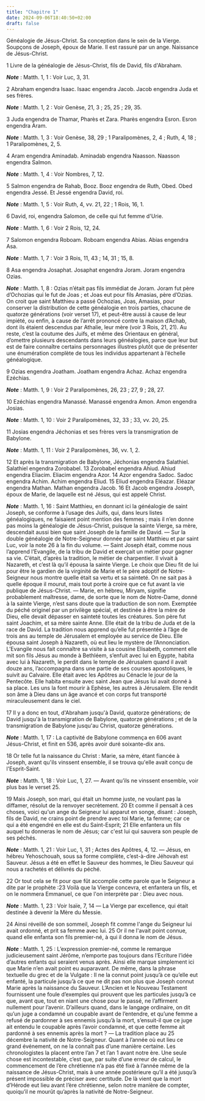 ```yaml
---
title: "Chapitre 1"
date: 2024-09-06T18:40:50+02:00
draft: false
---
```



Généalogie de Jésus-Christ.
Sa conception dans le sein de la Vierge.
Soupçons de Joseph, époux de Marie.
Il est rassuré par un ange.
Naissance de Jésus-Christ.


1 Livre de la généalogie de Jésus-Christ, fils de David, fils d'Abraham.

***Note*** :  Matth. 1, 1 : Voir Luc, 3, 31.


2 Abraham engendra Isaac. Isaac engendra Jacob. Jacob engendra Juda et ses frères.

***Note*** :  Matth. 1, 2 : Voir Genèse, 21, 3 ; 25, 25 ; 29, 35.

3 Juda engendra de Thamar, Pharès et Zara. Pharès engendra Esron. Esron engendra Aram.

***Note*** :  Matth. 1, 3 : Voir Genèse, 38, 29 ; 1 Paralipomènes, 2, 4 ; Ruth, 4, 18 ; 1 Paralipomènes, 2, 5.

4 Aram engendra Aminadab. Aminadab engendra Naasson. Naasson engendra Salmon.

***Note*** :  Matth. 1, 4 : Voir Nombres, 7, 12.

5 Salmon engendra de Rahab, Booz. Booz engendra de Ruth, Obed. Obed engendra Jessé. Et Jessé engendra David, roi.

***Note*** :  Matth. 1, 5 : Voir Ruth, 4, vv. 21, 22 ; 1 Rois, 16, 1.


6 David, roi, engendra Salomon, de celle qui fut femme d'Urie.

***Note*** :  Matth. 1, 6 : Voir 2 Rois, 12, 24.

7 Salomon engendra Roboam. Roboam engendra Abias. Abias engendra Asa.

***Note*** :  Matth. 1, 7 : Voir 3 Rois, 11, 43 ; 14, 31 ; 15, 8.

8 Asa engendra Josaphat. Josaphat engendra Joram. Joram engendra Ozias.

***Note*** :  Matth. 1, 8 : Ozias n’était pas fils immédiat de Joram. Joram fut père d’Ochozias qui le fut de Joas ; et Joas eut pour fils Amasias, père d’Ozias. On croit que saint Matthieu a passé Ochozias, Joas, Amasias, pour conserver la distribution de cette généalogie en trois parties, chacune de quatorze générations (voir verset 17), et peut-être aussi à cause de leur impiété, ou enfin, à cause de l’arrêt prononcé contre la maison d’Achab, dont ils étaient descendus par Athalie, leur mère (voir 3 Rois, 21, 21). Au reste, c’est la coutume des Juifs, et même des Orientaux en général, d’omettre plusieurs descendants dans leurs généalogies, parce que leur but est de faire connaître certains personnages illustres plutôt que de présenter une énumération complète de tous les individus appartenant à l’échelle généalogique.

9 Ozias engendra Joatham. Joatham engendra Achaz. Achaz engendra Ezéchias.

***Note*** :  Matth. 1, 9 : Voir 2 Paralipomènes, 26, 23 ; 27, 9 ; 28, 27.

10 Ezéchias engendra Manassé. Manassé engendra Amon. Amon engendra Josias.

***Note*** :  Matth. 1, 10 : Voir 2 Paralipomènes, 32, 33 ; 33, vv. 20, 25.

11 Josias engendra Jéchonias et ses frères vers la transmigration de Babylone.

***Note*** :  Matth. 1, 11 : Voir 2 Paralipomènes, 36, vv. 1, 2.


12 Et après la transmigration de Babylone, Jéchonias engendra Salathiel. Salathiel engendra Zorobabel. 13 Zorobabel engendra Ahiud. Ahiud engendra Eliacim. Eliacim engendra Azor. 14 Azor engendra Sadoc. Sadoc engendra Achim. Achim engendra Eliud. 15 Eliud engendra Eléazar. Eléazar engendra Mathan. Mathan engendra Jacob. 16 Et Jacob engendra Joseph, époux de Marie, de laquelle est né Jésus, qui est appelé Christ.

***Note*** :  Matth. 1, 16 : Saint Matthieu, en donnant ici la généalogie de saint Joseph, se conforme à l’usage des Juifs, qui, dans leurs listes généalogiques, ne faisaient point mention des femmes ; mais il n’en donne pas moins la généalogie de Jésus-Christ, puisque la sainte Vierge, sa mère, descendait aussi bien que saint Joseph de la famille de David. ― Sur la double généalogie de Notre-Seigneur donnée par saint Matthieu et par saint Luc, voir la note 26 à la fin du volume. ― Saint Joseph était, comme nous l’apprend l’Evangile, de la tribu de David et exerçait un métier pour gagner sa vie. C’était, d’après la tradition, le métier de charpentier. Il vivait à Nazareth, et c’est là qu’il épousa la sainte Vierge. Le choix que Dieu fit de lui pour être le gardien de la virginité de Marie et le père adoptif de Notre-Seigneur nous montre quelle était sa vertu et sa sainteté. On ne sait pas à quelle époque il mourut, mais tout porte à croire que ce fut avant la vie publique de Jésus-Christ. ― Marie, en hébreu, Miryam,
signifie probablement maîtresse, dame, de sorte que le nom de Notre-Dame, donné à la sainte Vierge, n’est sans doute que la traduction de son nom. Exemptée du péché originel par un privilège spécial, et destinée à être la mère de Dieu, elle devait dépasser en sainteté toutes les créatures. Son père fut saint Joachim, et sa mère sainte Anne. Elle était de la tribu de Juda et de la race de David. La tradition nous apprend qu’elle fut présentée à l’âge de trois ans au temple de Jérusalem et employée au service de Dieu. Elle épousa saint Joseph à Nazareth, où eut lieu le mystère de l’Annonciation. L’Evangile nous fait connaître sa visite à sa cousine Elisabeth, comment elle mit son fils Jésus au monde à Bethléem, s’enfuit avec lui en Egypte, habita avec lui à Nazareth, le perdit dans le temple de Jérusalem quand il avait douze ans, l’accompagna dans une partie de ses courses apostoliques, le suivit au Calvaire. Elle était avec les Apôtres au Cénacle le jour de la Pentecôte. Elle habita ensuite avec saint Jean
que Jésus lui avait donné à sa place. Les uns la font mourir à Ephèse, les autres à Jérusalem. Elle rendit son âme à Dieu dans un âge avancé et con corps fut transporté miraculeusement dans le ciel.


17 Il y a donc en tout, d'Abraham jusqu'à David, quatorze générations; de David jusqu'à la transmigration de Babylone, quatorze générations ; et de la transmigration de Babylone jusqu'au Christ, quatorze générations.

***Note*** :  Matth. 1, 17 : La captivité de Babylone commença en 606 avant Jésus-Christ, et finit en 536, après avoir duré soixante-dix ans.


18 Or telle fut la naissance du Christ : Marie, sa mère, étant fiancée à Joseph, avant qu'ils vinssent ensemble, il se trouva qu'elle avait conçu de l'Esprit-Saint.

***Note*** :  Matth. 1, 18 : Voir Luc, 1, 27. ― Avant qu’ils ne vinssent ensemble, voir plus bas le verset 25.

19 Mais Joseph, son mari, qui était un homme juste, ne voulant pas la diffamer, résolut de la renvoyer secrètement. 20 Et comme il pensait à ces choses, voici qu'un ange du Seigneur lui apparut en songe, disant : Joseph, fils de David, ne crains point de prendre avec toi Marie, ta femme; car ce qui a été engendré en elle est du Saint-Esprit; 21 Elle enfantera un fils auquel tu donneras le nom de Jésus; car c'est lui qui sauvera son peuple de ses péchés.

***Note*** :  Matth. 1, 21 : Voir Luc, 1, 31 ; Actes des Apôtres, 4, 12. ― Jésus, en hébreu Yehoschouah, sous sa forme complète, c’est-à-dire Jéhovah est Sauveur. Jésus a été en effet le Sauveur des hommes, le Dieu Sauveur qui nous a rachetés et délivrés du péché.

22 Or tout cela se fit pour que fût accomplie cette parole que le Seigneur a dite par le prophète :23 Voilà que la Vierge concevra, et enfantera un fils, et on le nommera Emmanuel, ce que l'on interprète par : Dieu avec nous.

***Note*** :  Matth. 1, 23 : Voir Isaïe, 7, 14 ― La Vierge par excellence, qui était destinée à devenir la Mère du Messie.

24 Ainsi réveillé de son sommeil, Joseph fit comme l'ange du Seigneur lui avait ordonné, et prit sa femme avec lui. 25 Or il ne l'avait point connue, quand elle enfanta son fils premier-né, à qui il donna le nom de Jésus.

***Note*** :  Matth. 1, 25 : L’expression premier-né, comme le remarque judicieusement saint Jérôme, n’emporte pas toujours dans l’Ecriture l’idée d’autres enfants qui seraient venus après. Ainsi elle marque simplement ici que Marie n’en avait point eu auparavant. De même, dans la phrase textuelle du grec et de la Vulgate : Il ne la connut point jusqu’à ce qu’elle eut enfanté, la particule jusqu’à ce que ne dit pas non plus que Joseph connut Marie après la naissance du Sauveur. L’Ancien et le Nouveau Testament fournissent une foule d’exemples qui prouvent que les particules jusqu’à ce que, avant que, tout en niant une chose pour le passé, ne l’affirment nullement pour l’avenir. D’ailleurs quand, dans le langage ordinaire, on dit qu’un juge a condamné un coupable avant de l’entendre, et qu’une femme a refusé de pardonner à ses ennemis jusqu’à la mort, s’ensuit-il que ce juge ait entendu le coupable après l’avoir condamné, et que cette femme ait pardonné à ses ennemis après la mort ? ― La tradition place au 25 décembre
la nativité de Notre-Seigneur. Quant à l’année où eut lieu ce grand événement, on ne la connaît pas d’une manière certaine. Les chronologistes la placent entre l’an 7 et l’an 1 avant notre ère. Une seule chose est incontestable, c’est que, par suite d’une erreur de calcul, le commencement de l’ère chrétienne n’a pas été fixé à l’année même de la naissance de Jésus-Christ, mais à une année postérieure qu’il a été jusqu’à présent impossible de préciser avec certitude. De là vient que la mort d’Hérode eut lieu avant l’ère chrétienne, selon notre manière de compter, quoiqu’il ne mourût qu’après la nativité de Notre-Seigneur.

